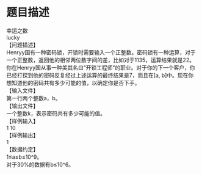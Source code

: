 # 题目描述


幸运之数<br/>
lucky<br/>
【问题描述】<br/>
Henryy国有一种密码锁，开锁时需要输入一个正整数。密码锁有一种运算，对于一个正整数，返回他的相邻两位数字间的差，比如对于1135，运算结果就是22。<br/>
你在Henryy国从事一种美其名曰“开锁工程师”的职业。对于你的下一个客户，你已经打探到他的密码反复经过上述运算的最终结果是7，而且在[a, b]中。现在你想知道他的密码共有多少可能的值，以确定你是否下手。<br/>
【输入文件】<br/>
第一行两个整数a，b。<br/>
【输出文件】<br/>
一个整数k，表示密码共有多少可能的值。<br/>
【样例输入】<br/>
1 10<br/>
【样例输出】<br/>
1<br/>
【数据约定】<br/>
1≤a≤b≤10^9。<br/>
对于30%的数据有b≤10^6。<br/>
<p>
	<br/>
</p>
